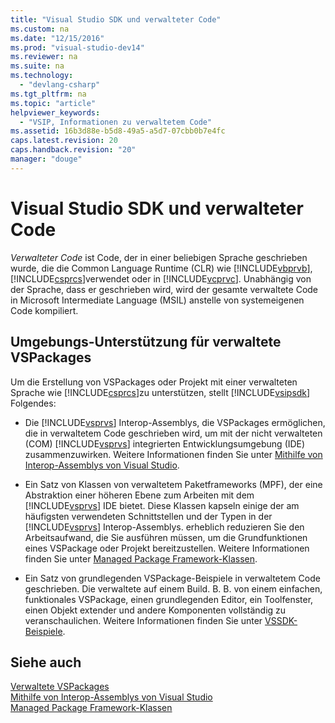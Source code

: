 ```yaml
---
title: "Visual Studio SDK und verwalteter Code"
ms.custom: na
ms.date: "12/15/2016"
ms.prod: "visual-studio-dev14"
ms.reviewer: na
ms.suite: na
ms.technology: 
  - "devlang-csharp"
ms.tgt_pltfrm: na
ms.topic: "article"
helpviewer_keywords: 
  - "VSIP, Informationen zu verwaltetem Code"
ms.assetid: 16b3d88e-b5d8-49a5-a5d7-07cbb0b7e4fc
caps.latest.revision: 20
caps.handback.revision: "20"
manager: "douge"
---
```

# Visual Studio SDK und verwalteter Code
*Verwalteter Code* ist Code, der in einer beliebigen Sprache geschrieben wurde, die die Common Language Runtime \(CLR\) wie [!INCLUDE[vbprvb](../dotnet/includes/vbprvb_md.md)], [!INCLUDE[csprcs](../ide/includes/csprcs_md.md)]verwendet oder in [!INCLUDE[vcprvc](../build/includes/vcprvc_md.md)].  Unabhängig von der Sprache, dass er geschrieben wird, wird der gesamte verwaltete Code in Microsoft Intermediate Language \(MSIL\) anstelle von systemeigenen Code kompiliert.  
  
## Umgebungs\-Unterstützung für verwaltete VSPackages  
 Um die Erstellung von VSPackages oder Projekt mit einer verwalteten Sprache wie [!INCLUDE[csprcs](../ide/includes/csprcs_md.md)]zu unterstützen, stellt [!INCLUDE[vsipsdk](../mfc/includes/vsipsdk_md.md)] Folgendes:  
  
-   Die [!INCLUDE[vsprvs](../assembler/masm/includes/vsprvs_md.md)] Interop\-Assemblys, die VSPackages ermöglichen, die in verwaltetem Code geschrieben wird, um mit der nicht verwalteten \(COM\) [!INCLUDE[vsprvs](../assembler/masm/includes/vsprvs_md.md)] integrierten Entwicklungsumgebung \(IDE\) zusammenzuwirken.  Weitere Informationen finden Sie unter [Mithilfe von Interop\-Assemblys von Visual Studio](../Topic/Using%20Visual%20Studio%20Interop%20Assemblies.md).  
  
-   Ein Satz von Klassen von verwaltetem Paketframeworks \(MPF\), der eine Abstraktion einer höheren Ebene zum Arbeiten mit dem [!INCLUDE[vsprvs](../assembler/masm/includes/vsprvs_md.md)] IDE bietet.  Diese Klassen kapseln einige der am häufigsten verwendeten Schnittstellen und der Typen in der [!INCLUDE[vsprvs](../assembler/masm/includes/vsprvs_md.md)] Interop\-Assemblys.  erheblich reduzieren Sie den Arbeitsaufwand, die Sie ausführen müssen, um die Grundfunktionen eines VSPackage oder Projekt bereitzustellen.  Weitere Informationen finden Sie unter [Managed Package Framework\-Klassen](../misc/managed-package-framework-classes.md).  
  
-   Ein Satz von grundlegenden VSPackage\-Beispiele in verwaltetem Code geschrieben.  Die verwaltete auf einem Build. B. B. von einem einfachen, funktionales VSPackage, einen grundlegenden Editor, ein Toolfenster, einen Objekt extender und andere Komponenten vollständig zu veranschaulichen.  Weitere Informationen finden Sie unter [VSSDK\-Beispiele](../misc/vssdk-samples.md).  
  
## Siehe auch  
 [Verwaltete VSPackages](../misc/managed-vspackages.md)   
 [Mithilfe von Interop\-Assemblys von Visual Studio](../Topic/Using%20Visual%20Studio%20Interop%20Assemblies.md)   
 [Managed Package Framework\-Klassen](../misc/managed-package-framework-classes.md)